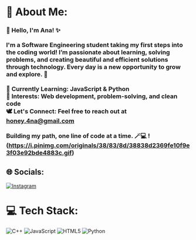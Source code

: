 # 💫 About Me:
### 🤍 Hello, I'm Ana! ✨  <br><br>I'm a **Software Engineering student** taking my first steps into the coding world! I’m passionate about learning, solving problems, and creating beautiful and efficient solutions through technology. Every day is a new opportunity to grow and explore. 🌿  <br><br>🦢 **Currently Learning:** JavaScript & Python  <br>🌸 **Interests:** Web development, problem-solving, and clean code  <br>🕊️ **Let's Connect:** Feel free to reach out at **honey.4na@gmail.com**  <br><br>Building my path, one line of code at a time. 🪄💻 !(https://i.pinimg.com/originals/38/83/8d/38838d2369fe10f9e3f03e92bde4883c.gif)


## 🌐 Socials:
[![Instagram](https://img.shields.io/badge/Instagram-%23E4405F.svg?logo=Instagram&logoColor=white)](https://instagram.com/https://www.instagram.com/srta_h0ney/) 

# 💻 Tech Stack:
![C++](https://img.shields.io/badge/c++-%2300599C.svg?style=for-the-badge&logo=c%2B%2B&logoColor=white) ![JavaScript](https://img.shields.io/badge/javascript-%23323330.svg?style=for-the-badge&logo=javascript&logoColor=%23F7DF1E) ![HTML5](https://img.shields.io/badge/html5-%23E34F26.svg?style=for-the-badge&logo=html5&logoColor=white) ![Python](https://img.shields.io/badge/python-3670A0?style=for-the-badge&logo=python&logoColor=ffdd54)


<!-- Proudly created with GPRM ( https://gprm.itsvg.in ) -->
